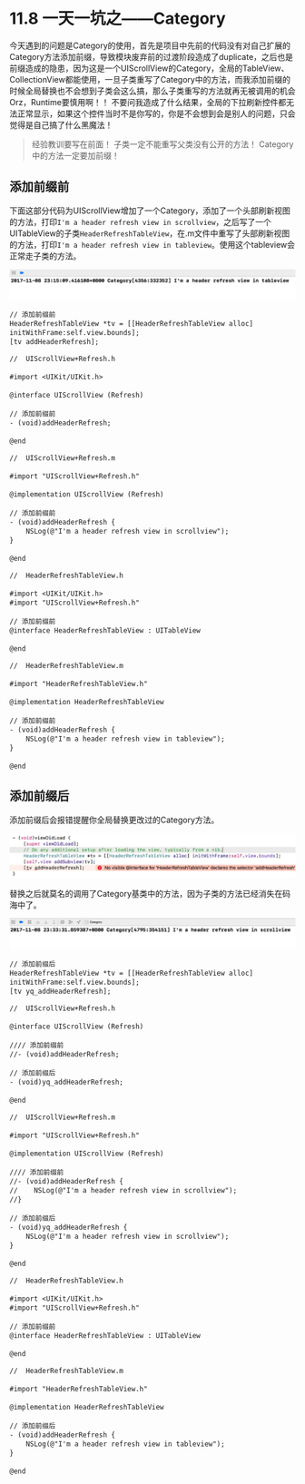 # 11.8 一天一坑之——Category

今天遇到的问题是Category的使用，首先是项目中先前的代码没有对自己扩展的Category方法添加前缀，导致模块废弃前的过渡阶段造成了duplicate，之后也是前缀造成的隐患，因为这是一个UIScrollView的Category，全局的TableView、CollectionView都能使用，一旦子类重写了Category中的方法，而我添加前缀的时候全局替换也不会想到子类会这么搞，那么子类重写的方法就再无被调用的机会Orz，Runtime要慎用啊！！
不要问我造成了什么结果，全局的下拉刷新控件都无法正常显示，如果这个控件当时不是你写的，你是不会想到会是别人的问题，只会觉得是自己搞了什么黑魔法！

> 经验教训要写在前面！
> 子类一定不能重写父类没有公开的方法！
> Category中的方法一定要加前缀！

## 添加前缀前

下面这部分代码为UIScrollView增加了一个Category，添加了一个头部刷新视图的方法，打印`I'm a header refresh view in scrollview`，之后写了一个UITableView的子类`HeaderRefreshTableView`，在.m文件中重写了头部刷新视图的方法，打印`I'm a header refresh view in tableview`。使用这个tableview会正常走子类的方法。

![屏幕快照 2017-11-08 下午11.23.17](media/%E5%B1%8F%E5%B9%95%E5%BF%AB%E7%85%A7%202017-11-08%20%E4%B8%8B%E5%8D%8811.23.17.png)


```
// 添加前缀前
HeaderRefreshTableView *tv = [[HeaderRefreshTableView alloc] initWithFrame:self.view.bounds];
[tv addHeaderRefresh];
```

```
//  UIScrollView+Refresh.h

#import <UIKit/UIKit.h>

@interface UIScrollView (Refresh)

// 添加前缀前
- (void)addHeaderRefresh;

@end
```


```
//  UIScrollView+Refresh.m

#import "UIScrollView+Refresh.h"

@implementation UIScrollView (Refresh)

// 添加前缀前
- (void)addHeaderRefresh {
    NSLog(@"I'm a header refresh view in scrollview");
}

@end
```


```
//  HeaderRefreshTableView.h

#import <UIKit/UIKit.h>
#import "UIScrollView+Refresh.h"

// 添加前缀前
@interface HeaderRefreshTableView : UITableView

@end
```


```
//  HeaderRefreshTableView.m

#import "HeaderRefreshTableView.h"

@implementation HeaderRefreshTableView

// 添加前缀前
- (void)addHeaderRefresh {
    NSLog(@"I'm a header refresh view in tableview");
}

@end
```

## 添加前缀后

添加前缀后会报错提醒你全局替换更改过的Category方法。

![屏幕快照 2017-11-08 下午11.27.59](media/%E5%B1%8F%E5%B9%95%E5%BF%AB%E7%85%A7%202017-11-08%20%E4%B8%8B%E5%8D%8811.27.59.png)


替换之后就莫名的调用了Category基类中的方法，因为子类的方法已经消失在码海中了。

![屏幕快照 2017-11-08 下午11.33.44](media/%E5%B1%8F%E5%B9%95%E5%BF%AB%E7%85%A7%202017-11-08%20%E4%B8%8B%E5%8D%8811.33.44.png)


```
// 添加前缀后
HeaderRefreshTableView *tv = [[HeaderRefreshTableView alloc] initWithFrame:self.view.bounds];
[tv yq_addHeaderRefresh];
```

```
//  UIScrollView+Refresh.h

@interface UIScrollView (Refresh)

//// 添加前缀前
//- (void)addHeaderRefresh;

// 添加前缀后
- (void)yq_addHeaderRefresh;

@end
```


```
//  UIScrollView+Refresh.m

#import "UIScrollView+Refresh.h"

@implementation UIScrollView (Refresh)

//// 添加前缀前
//- (void)addHeaderRefresh {
//    NSLog(@"I'm a header refresh view in scrollview");
//}

// 添加前缀后
- (void)yq_addHeaderRefresh {
    NSLog(@"I'm a header refresh view in scrollview");
}

@end
```


```
//  HeaderRefreshTableView.h

#import <UIKit/UIKit.h>
#import "UIScrollView+Refresh.h"

// 添加前缀前
@interface HeaderRefreshTableView : UITableView

@end
```


```
//  HeaderRefreshTableView.m

#import "HeaderRefreshTableView.h"

@implementation HeaderRefreshTableView

// 添加前缀后
- (void)addHeaderRefresh {
    NSLog(@"I'm a header refresh view in tableview");
}

@end
```


